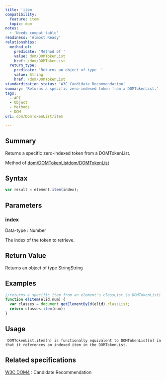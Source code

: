 ```yaml
---
title: 'item'
compatibility:
  feature: item
  topic: dom
notes:
  - 'Needs compat table'
readiness: 'Almost Ready'
relationships:
  method_of:
    predicate: 'Method of '
    value: dom/DOMTokenList
    href: /dom/DOMTokenList
  return_type:
    predicate: 'Returns an object of type  '
    value: String
    href: /dom/DOMTokenList
standardization_status: 'W3C Candidate Recommendation'
summary: 'Returns a specific zero-indexed token from a DOMTokenList.'
tags:
  - API
  - Object
  - Methods
  - DOM
uri: dom/DomTokenList/item

---
```

## Summary

Returns a specific zero-indexed token from a DOMTokenList.

Method of [dom/DOMTokenList](/dom/DOMTokenList)[dom/DOMTokenList](/dom/DOMTokenList)

## Syntax

``` js
var result = element.item(index);
```

## Parameters

### index

 Data-type
:   Number

 The index of the token to retrieve.

## Return Value

Returns an object of type StringString

## Examples

``` js
//returns a specific item from an element's classList (a DOMTokenList)
function elItem(elid,num) {
  var classes = document.getElementById(elid).classList;
  return classes.item(num);
}
```

## Usage

     DOMTokenList.item(n) is functionally equivalent to DOMTokenList[n] in that it references an indexed item in the DOMTokenList.

## Related specifications

[W3C DOM4](http://www.w3.org/TR/dom/)
:   Candidate Recommendation
